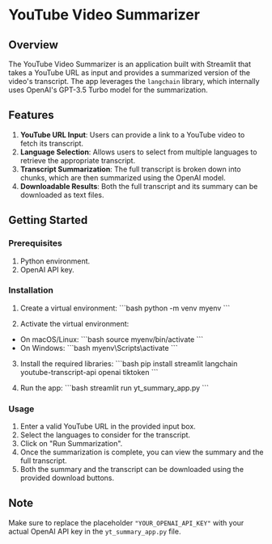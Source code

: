 
# YouTube Video Summarizer

## Overview

The YouTube Video Summarizer is an application built with Streamlit that takes a YouTube URL as input and provides a summarized version of the video's transcript. The app leverages the `langchain` library, which internally uses OpenAI's GPT-3.5 Turbo model for the summarization.

## Features

1. **YouTube URL Input**: Users can provide a link to a YouTube video to fetch its transcript.
2. **Language Selection**: Allows users to select from multiple languages to retrieve the appropriate transcript.
3. **Transcript Summarization**: The full transcript is broken down into chunks, which are then summarized using the OpenAI model.
4. **Downloadable Results**: Both the full transcript and its summary can be downloaded as text files.

## Getting Started

### Prerequisites

1. Python environment.
2. OpenAI API key.

### Installation

1. Create a virtual environment:
\```bash
python -m venv myenv
\```

2. Activate the virtual environment:
- On macOS/Linux:
\```bash
source myenv/bin/activate
\```
- On Windows:
\```bash
myenv\Scripts\activate
\```

3. Install the required libraries:
\```bash
pip install streamlit langchain youtube-transcript-api openai tiktoken
\```

4. Run the app:
\```bash
streamlit run yt_summary_app.py
\```

### Usage

1. Enter a valid YouTube URL in the provided input box.
2. Select the languages to consider for the transcript.
3. Click on "Run Summarization".
4. Once the summarization is complete, you can view the summary and the full transcript.
5. Both the summary and the transcript can be downloaded using the provided download buttons.

## Note

Make sure to replace the placeholder `"YOUR_OPENAI_API_KEY"` with your actual OpenAI API key in the `yt_summary_app.py` file.
